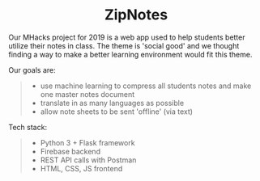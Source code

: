 # <center> ZipNotes </center>

Our MHacks project for 2019 is a web app used to help students better utilize their notes in class. The theme is 'social good' and we thought finding a way to make a better learning environment would fit this theme.

Our goals are:

> -   use machine learning to compress all students notes and make one master notes document
> -   translate in as many languages as possible
> -   allow note sheets to be sent 'offline' (via text)

Tech stack:

> -   Python 3 + Flask framework
> -   Firebase backend
> -   REST API calls with Postman
> -   HTML, CSS, JS frontend
